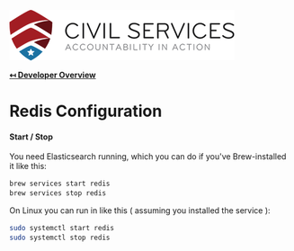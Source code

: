 ![Civil Services Logo](../docs/img/logo.png "Civil Services Logo")

**[↤ Developer Overview](../README.md)**

Redis Configuration
===

#### Start / Stop

You need Elasticsearch running, which you can do if you've Brew-installed it like this:

```bash
brew services start redis
brew services stop redis
```

On Linux you can run in like this ( assuming you installed the service ):

```bash
sudo systemctl start redis
sudo systemctl stop redis
```
